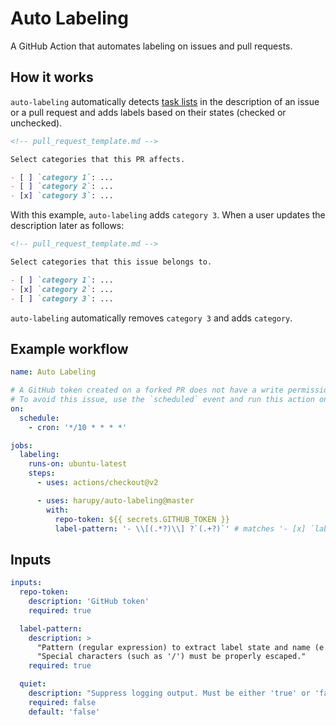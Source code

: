# Auto Labeling

A GitHub Action that automates labeling on issues and pull requests.

## How it works

`auto-labeling` automatically detects [task lists](https://help.github.com/en/github/managing-your-work-on-github/about-task-lists) in the description of an issue or a pull request and adds labels based on their states (checked or unchecked).

```markdown
<!-- pull_request_template.md -->

Select categories that this PR affects.

- [ ] `category 1`: ...
- [ ] `category 2`: ...
- [x] `category 3`: ...
```

With this example, `auto-labeling` adds `category 3`. When a user updates the description later as follows:

```markdown
<!-- pull_request_template.md -->

Select categories that this issue belongs to.

- [ ] `category 1`: ...
- [x] `category 2`: ...
- [ ] `category 3`: ...
```

`auto-labeling` automatically removes `category 3` and adds `category`.

## Example workflow

```yml
name: Auto Labeling

# A GitHub token created on a forked PR does not have a write permission required to add labels.
# To avoid this issue, use the `scheduled` event and run this action on a certain interval.
on:
  schedule:
    - cron: '*/10 * * * *'

jobs:
  labeling:
    runs-on: ubuntu-latest
    steps:
      - uses: actions/checkout@v2

      - uses: harupy/auto-labeling@master
        with:
          repo-token: ${{ secrets.GITHUB_TOKEN }}
          label-pattern: '- \\[(.*?)\\] ?`(.+?)`' # matches '- [x] `label`'
```

## Inputs

```yml
inputs:
  repo-token:
    description: 'GitHub token'
    required: true

  label-pattern:
    description: >
      "Pattern (regular expression) to extract label state and name (e.g. '- \\[(.*?)\\] ?`(.+?)`'). "
      "Special characters (such as '/') must be properly escaped."
    required: true

  quiet:
    description: "Suppress logging output. Must be either 'true' or 'false'"
    required: false
    default: 'false'
```
